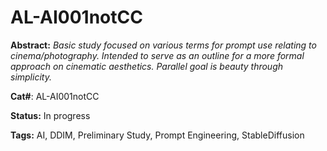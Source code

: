 # AL-AI001notCC

**Abstract:** *Basic study focused on various terms for prompt use relating to cinema/photography. Intended to serve as an outline for a more formal approach on cinematic aesthetics. Parallel goal is beauty through simplicity.*

**Cat#**: AL-AI001notCC

**Status:** In progress

**Tags:** AI, DDIM, Preliminary Study, Prompt Engineering, StableDiffusion